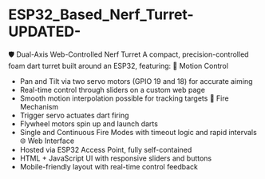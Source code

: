 # ESP32_Based_Nerf_Turret-UPDATED-
🛡️ Dual-Axis Web-Controlled Nerf Turret
A compact, precision-controlled foam dart turret built around an ESP32, featuring:
🎯 Motion Control
- Pan and Tilt via two servo motors (GPIO 19 and 18) for accurate aiming
- Real-time control through sliders on a custom web page
- Smooth motion interpolation possible for tracking targets
🔫 Fire Mechanism
- Trigger servo actuates dart firing
- Flywheel motors spin up and launch darts
- Single and Continuous Fire Modes with timeout logic and rapid intervals
🌐 Web Interface
- Hosted via ESP32 Access Point, fully self-contained
- HTML + JavaScript UI with responsive sliders and buttons
- Mobile-friendly layout with real-time control feedback
